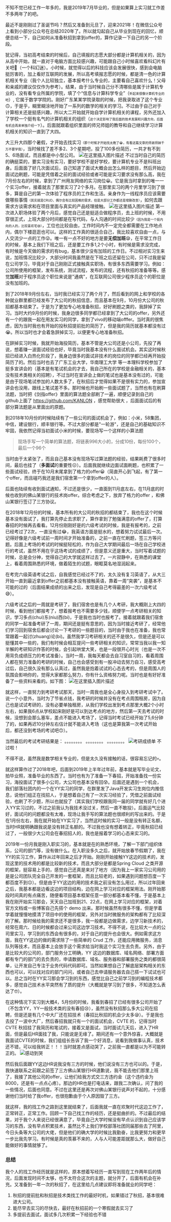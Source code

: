 不知不觉已经工作一年多的，我是2019年7月毕业的，但是如果算上实习就工作差不多两年了的吧。

最近不是刚刚过了圣诞节吗？然后又准备到元旦了，迎来2021年！在微信公众号上看到小部分公众号在总结2020年了。所以就勾起自己从毕业到现在的回忆，顺便总结一下，自己如何从准备秋招到拿到offer的，算作记录一下自己的另一个阶段。

犹记得，当初高考结束的时候后，自己填报的志愿大部分都是计算机相关的，因为从高中开始，就一直对于电脑方面比较感兴趣，可能跟自己小时候喜欢看科幻片有关吧🤣（一个科幻迷）。小时候，就觉得以后的科技应该会发展很快，感到会电脑挺厉害的，加上看好互联网的发展，所以高考填报志愿的时候，都是清一色的计算机相关专业（我个人比较独立，基本报考什么专业的，主要看自己喜欢什么！父母和亲戚的建议仅仅作为参考）。结果，由于当时候自己分不清哪些是属于计算机专业的，没有看专业所属的学院，填了个“信息与计算科学专业”（<font size=1>听起来很像计算机专业的吧</font>）, 它属于数学学院的。刚好广东某某学院录取的时候，把我录取进了这个专业🙃，于是乎，糊里糊涂地开始了一系列的数学的相关的学习。不过由于自己对于计算相关还是挺感兴趣，所以大二开始就开始自学计算机相关的课程，另外还加入了学校一个挺有名气的计算机相关的组织（<font size=1>这个决定影响了我后面的技术发展和兴趣方向，后面有机会再来单独介绍一下</font>）。后面就跟着组织里面的师兄师姐的教导和自己继续学习计算机相关的知识一直到了大四。

大三升大四那个暑假，才开始去找实习<font size=1>（那个时候才开始找太晚了😭，有看这篇文章的师弟师妹千万不要学我）</font>，当时候找了差不多2、3个星期吧，投了100多份简历，一共才有不到5、6场面试，而且都是中小型公司。
![在这里插入图片描述](https://img-blog.csdnimg.cn/20201227175306562.png)
不过当时自己的简历的确挺菜的，要实习没有实习，要好学校不是好学校，要计算机专业不是科班出身。后面面了好几次面试后，自己知道了面试大概会出怎么样的题目，然后开始边面试边刷题，可能是凭借着之前的面试经验或者可能是实习要求没有那么高，我在7月份左右的时候，拿到了广州用友网络的实习岗位😀。它是我当时拿到的唯一一个实习offer，接着就去了那里实习了2个多月。在那里实习的两个月里学习到了很多，算是自己的第一次体验了程序员的工作和生活。亲身作为一线程序员应该需要做哪些事情<font size=1>（其实就是CRUD，偶尔会有比较困难的需求，但是大部分工作都还是增删改查）</font>，如何去跟需求方谈需求和在项目里面与真实的产品经理接触。
![在这里插入图片描述](https://img-blog.csdnimg.cn/20201227234803555.png)
第一次进入职场体验了两个月后，感觉自己还是挺适合做程序员，去上班的时候，不用穿很正式，上班大部分时间都是在写代码，与人沟通的时间比较少<font size=1>（因为我是一个挺内向的人的，比较喜欢宅😅）</font>，工位也比较自由，工作时间内不一定完全都需要在工作地点内，偶尔下楼逛逛也可以。这样的工作真的很适合自己，我比较喜欢自由一点，与人交流少一点的工作😜。唯一有一点不好的地方是要**无偿加班**😪，在平常工作日的时候，基本上我们下班之后，还是要工作多1,2个小时，有时候是需求没完成，有时候是今天做的需求的有bug，基本很少没有加班的工作日。不过相对实习生来说，加班情况比较少，大部分时间我虽然是在下班之后还留在公司，只不过我是留在公司学习，毕竟对于自己刚刚正式接触真实职场，有很多东西需要学习。例如：公司所使用的框架，发布系统，测试流程，发布的流程，还有秋招的准备等等。感觉**加班**对于程序员这个职位来说是"通病"，在互联网公司很少程序员这个的职位是没有加班的。


到了2018年9月份左右，当时我已经实习了两个月了，然后看到的网上和学校的各种就业群里都已经发布了大公司的秋招信息，而且基本在9月，10月份大公司的秋招都基本结束了。于是为了更加专心地准备秋招，好好刷题之类的，我辞掉了实习。当时大约9月份的时候，我身边很多同学都已经拿到了大公司的offer，另外还有一个的跟我一起在用友实习的同学，拿到了vivo的移动端offfer。当时真的很焦虑，因为当时我也有开始的投秋招提前批的简历了，但是我的简历就基本都没有过😭。所以当时也才会着急辞掉实习，以便更专心地准备秋招。

在辞掉实习时候，我就开始海投简历，基本不管是大公司还是小公司，先投了再说，想着赚一波面试经验也好，毕竟当时我基本没有什么面试机会。其实这时候秋招已经进入白热化阶段了，我身边很多的面试非技术的岗位的同学都已经再开始投简历了的。然后当时也去了广东工业大学，华南理工大学 等一本理科学校参加了挺多宣讲会的（基本是有笔试机会的才去，我自己所在的学校是金融相关的，基本没有技术类相关的招聘），不过当时在宣讲会上做的笔试也是基本没有过的，可能是由于现场笔试参加的人数太多了，在秋招后才觉得如果不是很有实力的，参加宣讲会也没用，跟线上笔试差不多。那时候也开始刷一些面试题了，当然也有在刷算法题，当时把《剑指offer》里面的算法题全部刷了一遍，顺便记录到自己的 github上面了 https://github.com/KANLON ，感觉帮助很大 ，后面面试后的有部分算法题是从里面出的原题。

到2018年10月份的时候陆续有了一些公司的面试机会了，例如：小米，58集团，中信，建设银行，顺丰银行等。不过大部分都是"一轮游"，还是自己的基础知识不牢固，我依然记得当初面试小米的时候，要现场写一个这样的小算法题

> 现场手写一个简单的算法题，将链表996大小的，分成10份，每份100个，最后一个96个

当时由于太紧张了，而且自己基本没有现场写过算法题的经验，结果耗费了很多时间，最后也挂了（**多面试**的重要性😖）。后面我就继续边面试面刷题，也积累了一些面试经验，终于在10月末尾拿到了格力的offer😀（简直开心到飞起，有了第一个offer，而且碰巧我还是我们宿舍第一个拿到offer的人）。


后面也陆续有收到面试通知，不过还是很少，一直面到11月底左右，在11月底的时候也收到的佛山某银行的技术岗offer。综合考虑之下，放弃了格力的offer ，和佛山某银行签订了三方协议。

在2018年12月份的时候，基本所有的大公司的秋招的都结束了，我也在这个时候基本没有面试了，我打算先停止去求职了，算作拿到了勉强满意的offer了，打算春招的时候再去看看。12月份刚刚好是的六级考试的时候，我是有报考的，之前已经考过了2次，一直没有过😂，我英语方面是挺水的，想着努力试试最后一次。记得好像是六级考试前一周时间才开始准备的，之前一直在忙刷题，签三方等问题。后面上考场的考试的时候挺轻松的，作为自己大学期间最后一场在自己学校进行的考试，虽然不用在乎这场考试的成绩了，但是意义还是重大，当时写着试题的时候，总是会分神，觉得自己的大学就这样过去了。一片寂静中，在熟悉的课堂上，看着周围熟悉的环境，做着陌生的试题，眼眶莫名地湿润起来。

在考完六级英语考试之后，自我感觉已经过不了的，太久没有复习英语了，从大三开始一直到最近拿到offer之前都基本没有接触英语，靠着一周“突袭”，是基本不可能的过的（后面结果成绩的出来之后，发现是自己考得最差的一次六级考试😅）。

六级考试之后的一周就是考研了，我们宿舍也是有几个人考研，我大概刚上大四的时候，看到他们都报考了，想着报考也不需要多少钱，顺便学一点考研相关的知识，学习多点(chui)东(niu)西(bi)，于是我也当时也报考了。接着就跟着我们宿舍的同学一起准备考研了一周，期间还是挺有意思的，因为当时接近考研了，经常他们学习回到宿舍后都会讨论一下考研的一些题目的，当时由于我也在准备，我也常常跟着一起讨(zhuang)论(bi)。虽然我学习考研相关的还不是很久，但是还是可以挺懂其中一些的，我们有时候会相互提问一些考研相关的知识，常常当我以我一知半解的考研知识作答的时候，会引起哄堂大笑，也是一段很开心时光（也是一次不用背负成绩压力的考试准备）。当时一周，我每天都会去自习室自习的，看着周围人都在努力准备的考研的时候，自己也会感受到有一股冲动去努力自习，感受高考过后，自己很久没有那么认真过，虽然我是抱着试试的心态去考的，但是周围人的氛围会影响你的，觉得大家都那么努力，你有什么资格努力呢。当时也是有好好准备了一些资料来看的。如下图：
![在这里插入图片描述](https://img-blog.csdnimg.cn/20210102183845202.PNG)

就这样，一直努力到考研考试那天，当时一周我也是全心身投入到考研考试中了。说一个小意外，当时为了节省点钱，我考研的时候并没有在考点周围租房，因为自己也是试试考研的，没有必要单独租房，从我们学校出发到考点那里大概2个小时左右，如果我6点从学校起床刚好是可以到达考点的地方，然后第一天去考试的时候，没想到会那么塞车，差点不能进入考场了，记得当时考试已经开始了5,6分钟了的，如果再迟10分钟左右估计就不能进入考场（这也是算我第一次考试开始后，都还没到考场的考试吧🙃）。

当然最后的考试考研结果是：
。。。。。。。。
。。。。。。。。
。。。。。。。。
![考研成绩单](https://img-blog.csdnimg.cn/20210102184112532.PNG)
不过啦！

不得不说，虽然我是数学相关专业的，但是太久没有接触的话，很容易忘记的💀。


就这样算作过了2018年吧，后面到2019年上半年过年前，基本就是写毕业论文，拍毕业照，准备毕业的东西了。当时也有为了准备一下春招，开始准备找一份实习，海投面试了很多小公司，大公司也基本没有回😰。后面还是遇到一个机会，我们部落社团内的一个在YY实习的同学，在群里发了Java开发实习生岗位内推信息，说他们组正在找招人，于是想着自己有了一次实习经验了，凭借之前面试经验，也刷了不少题，所以也就投了（其实我们学校跟我同一届的同学就有好几个进入YY实习过的，不过之前我认为我技术没过关，然后一直不敢投）。后面运气比较好，面试问的问题都没有太难，现场让我手写的算法题也很顺利的写出来的。于是在1月份左右，我在就开始在YY实习了，当然这时候的实习一般是没有转正名额，当时HR就明确跟我说是没有转正名额的。不过我也没有想着转正，毕竟秋招已经过了，一般很少大公司会在春招招人的，我也是报着学习的心态来实习的。

2019年一份月我是刚入职实习的，基本就是在的熟悉环境，了解一下部门组织体系，公司的部门等，没有做什么。在入职没多久之后，就开始放春节假期了，我在YY的实习工作，算作从过年回来之后才开始。刚刚开始接触YY这边的技术的，发现这里的技术用的都是比较新的技术，而且大部分是都是Spring Cloud 之类开源的框架，挺容易上手的，感觉自己还真是来对了地方（因为我上一家实习公司用的是是公司团队完全自己开发的一套框架，而且比较老的，如果遇到问题想百度一下都百度不到😔）。但是由于YY这边的用的技术我之前没有怎么用过，所以过年回来之后，我基本都是边看这边的项目结构，边在网上学习对应的框架用法。刚开始那段时间真的有点痛苦，随便看项目基本框架任意一部分都基本看不懂，于是基本上我在刚开始实习那会，天天自己加班到21、22点，在网上学习对应的框架，对着官方文档或一些博客自己先搭个 demo 出来。那时候虽然有很多不懂，但是学着学着就慢慢地摸清了项目中的使用的框架，另外对当时微服务的架构都有了比较深的了解。那时候给我的需求还不是很多，我一般都是边做需求，边学习新技术的，经常在周六、日的时候都会过来公司这边学习技术。不得不说，在比较大一点的公司里实习，学习到的东西会有很多的，对于自己的提升也会很大。例如需求这方面，我在YY这边的做的需求除了一些简单的 Crud 工作，还能应用微服务，消息队列等技术，而且基本上会放手这个需求给当时我这个实习生去负责。另外，由于是比较大的公司的，部门服务分工明确，YY 这边的数据库、域名网络、部署方面都有专门的部门的去负责的，申请数据库、域名、服务器和部署服务之类的都很简单，让开发自己专注于业务代码代码即可。当然如果想自己了解底层架构相关的东西也可以，可以找对应的部门问问，或者自己去申请服务器去自己搭一下试试也可以。总之当时在YY实习那会学习到的东西，感觉比自己之前学习到的编程技术都多，感觉自己技术水平突然有了质的提升（大概就是学习到了很多，不知道怎么表达了🤓）。


在这种情况下实习到大概4，5月份的时候，我看到春招了已经有很多公司开始了（不包含YY，YY一般技术类的没有春招😢），虽然没有秋招那么多大公司在招聘，但是还是有几个中大厂还在招技术（春招比秋招的机会少太多😪）。于是我也去投了一波中大厂，然后春招我就只有一个的面试机会，CVTE 的，记得当时 CVTE 秋招挂了我简历和笔试的，接着又是面试，当时面试几天后，进入了HR面，但是最后HR面挂了我，只能说是无缘了。期间还有一个意外惊喜，大概就是我面试CVTE的时候，我们组组长告诉了我一个好消息，说看到我做事认真，技术还不错，可以给我转正！！！当时就差点感动哭了，之前我一直都是以为不可能转正的。
![感动到哭](https://img-blog.csdnimg.cn/20210102231124246.gif)

然后我后面跟YY这边HR说我没有三方的时候，他们说没有三方也可以的。于是，我快速联系之前跟之前签了三方佛山某银行HR道歉说，我不能去他们那里上班了，我接了其他公司的offer，让他们给我方式交三方违约金（这个违约金为8000，还是有一点点心疼）。那边的HR也是打电话来，跟我二次确认，问了我的一些情况，后面也同意。不过在这里还是再次对佛山某银行说声对不起的，十分感谢他们当时给了我offer，也很抱歉由于个人原因毁了三方。


就这样，我的找工作之路到这里就结束了，后面我就一直在欢聚时代这边工作了，正常转正，正常工作。回顾一下自己找工作的经历，还是挺曲折的。不过最后的结果，对于我个人来说已经很满意了，毕竟自己大学时候没有早点认识到自己应该学习的东西，没有早点积累技术，虽然比不上我们学校部落社团同届那些去了阿里，今日头条等大公司的大佬，但是他们的确大学的时候比我勤奋，比我更努力和更早一步比我先学习。有时候是真的羡慕不来的，人与人可能差距就那么大，做好自己能做好的事情就够了。


### 总结
我个人的找工作经历就是这样的，原本想着写经历一直写到现在工作两年后的情况，后面发现时间不太够，也不太符合这次的主题，就分开了，后面有机会在补充。又准备到一年一次的秋招了，在这里给几点建议即将准备就业的同学吧：
1. 秋招的提前批和秋招是技术类找工作的最好时机，如果错过了秋招，基本很难进大公司。
2. 能尽早去实习的尽快去，最好在秋招前的一个寒假就去实习了
3. 多提前去面试，面试多几次积累一下经验也不错




